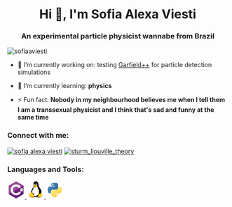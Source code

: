 <h1 align="center">Hi 👋, I'm Sofia Alexa Viesti</h1>
<h3 align="center">An experimental particle physicist wannabe from Brazil</h3>

<p align="left"> <img src="https://komarev.com/ghpvc/?username=sofiaaviesti&label=Profile%20views&color=0e75b6&style=flat" alt="sofiaaviesti" /> </p>

- 🔭 I’m currently working on: testing [Garfield++](https://gitlab.cern.ch/garfield/garfieldpp) for particle detection simulations

- 🌱 I’m currently learning: **physics**

- ⚡ Fun fact: **Nobody in my neighbourhood believes me when I tell them I am a transsexual physicist and I think that's sad and funny at the same time**

<h3 align="left">Connect with me:</h3>
<p align="left">
<a href="https://fb.com/sofia alexa viesti" target="blank"><img align="center" src="https://raw.githubusercontent.com/rahuldkjain/github-profile-readme-generator/master/src/images/icons/Social/facebook.svg" alt="sofia alexa viesti" height="30" width="40" /></a>
<a href="https://discord.gg/sturm_liouville_theory" target="blank"><img align="center" src="https://raw.githubusercontent.com/rahuldkjain/github-profile-readme-generator/master/src/images/icons/Social/discord.svg" alt="sturm_liouville_theory" height="30" width="40" /></a>
</p>

<h3 align="left">Languages and Tools:</h3>
<p align="left"> <a href="https://www.w3schools.com/cs/" target="_blank" rel="noreferrer"> <img src="https://raw.githubusercontent.com/devicons/devicon/master/icons/csharp/csharp-original.svg" alt="csharp" width="40" height="40"/> </a> <a href="https://www.linux.org/" target="_blank" rel="noreferrer"> <img src="https://raw.githubusercontent.com/devicons/devicon/master/icons/linux/linux-original.svg" alt="linux" width="40" height="40"/> </a> <a href="https://www.python.org" target="_blank" rel="noreferrer"> <img src="https://raw.githubusercontent.com/devicons/devicon/master/icons/python/python-original.svg" alt="python" width="40" height="40"/> </a> </p>
